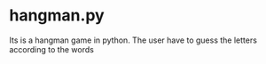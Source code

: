 # hangman.py
Its is a hangman game in python. The user have to guess the letters according to the words 
